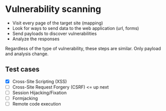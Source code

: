 # Vulnerability scanning

* Visit every page of the target site (mapping)
* Look for ways to send data to the web application (url, forms)
* Send payloads to discover vulnerabilities
* Analyze the responses

Regardless of the type of vulnerability, these steps are similar. Only payload and analysis change.

## Test cases

- [X] Cross-Site Scripting (XSS)
- [ ] Cross-Site Request Forgery (CSRF) <= up next
- [ ] Session Hijacking/Fixation
- [ ] Formjacking
- [ ] Remote code execution